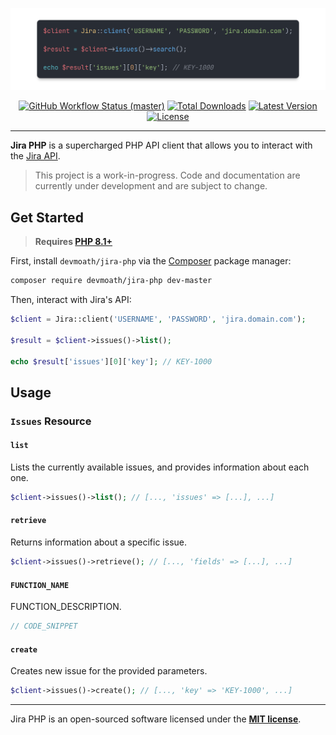 <p align="center">
    <img src="https://raw.githubusercontent.com/devmoath/jira-php/master/art/example.png" width="1000" alt="Jira PHP">
    <p align="center">
        <a href="https://github.com/devmoath/jira-php/actions"><img alt="GitHub Workflow Status (master)" src="https://img.shields.io/github/workflow/status/devmoath/jira-php/Tests/master"></a>
        <a href="https://packagist.org/packages/devmoath/jira-php"><img alt="Total Downloads" src="https://img.shields.io/packagist/dt/devmoath/jira-php"></a>
        <a href="https://packagist.org/packages/devmoath/jira-php"><img alt="Latest Version" src="https://img.shields.io/packagist/v/devmoath/jira-php"></a>
        <a href="https://packagist.org/packages/devmoath/jira-php"><img alt="License" src="https://img.shields.io/github/license/devmoath/jira-php"></a>
    </p>
</p>

------

**Jira PHP** is a supercharged PHP API client that allows you to interact with the [Jira API](https://docs.atlassian.com/software/jira/docs/api/REST/8.0.0).

> This project is a work-in-progress. Code and documentation are currently under development and are subject to change.

## Get Started

> **Requires [PHP 8.1+](https://php.net/releases/)**

First, install `devmoath/jira-php` via the [Composer](https://getcomposer.org/) package manager:

```bash
composer require devmoath/jira-php dev-master
```

Then, interact with Jira's API:

```php
$client = Jira::client('USERNAME', 'PASSWORD', 'jira.domain.com');

$result = $client->issues()->list();

echo $result['issues'][0]['key']; // KEY-1000
```

## Usage

### `Issues` Resource

#### `list`

Lists the currently available issues, and provides information about each one.

```php
$client->issues()->list(); // [..., 'issues' => [...], ...]
```

#### `retrieve`

Returns information about a specific issue.

```php
$client->issues()->retrieve(); // [..., 'fields' => [...], ...]
```

#### `FUNCTION_NAME`

FUNCTION_DESCRIPTION.

```php
// CODE_SNIPPET
```

#### `create`

Creates new issue for the provided parameters.

```php
$client->issues()->create(); // [..., 'key' => 'KEY-1000', ...]
```

---

Jira PHP is an open-sourced software licensed under the **[MIT license](https://opensource.org/licenses/MIT)**.

